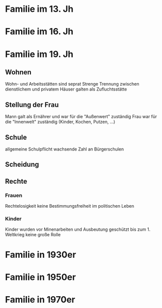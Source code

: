 # Familie im 13. Jh
# Familie im 16. Jh
# Familie im 19. Jh
## Wohnen
Wohn- und Arbeitsstätten sind seprat
Strenge Trennung zwischen dienstlichem und privatem
Häuser galten als Zufluchtsstätte

## Stellung der Frau
Mann galt als Ernährer und war für die "Außenwert" zuständig
Frau war für die "Innenwelt" zuständig (Kinder, Kochen, Putzen, ...)

## Schule
allgemeine Schulpflicht
wachsende Zahl an Bürgerschulen

## Scheidung

## Rechte
### Frauen
Rechtelosigkeit
keine Bestimmungsfreiheit  im politischen Leben

### Kinder
Kinder wurden vor Minenarbeiten und Ausbeutung geschützt
bis zum 1. Weltkrieg keine große Rolle
# Familie in 1930er
# Familie in 1950er
# Familie in 1970er